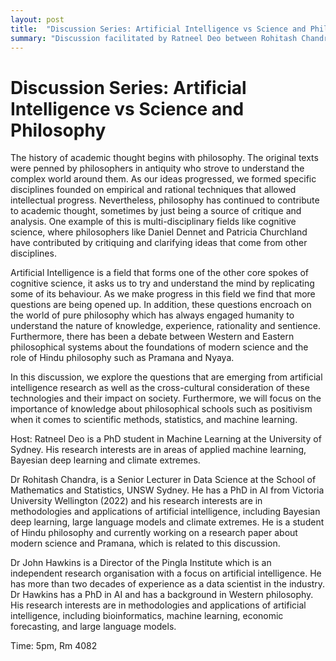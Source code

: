 ```yaml
---
layout: post
title:  "Discussion Series: Artificial Intelligence vs Science and Philosophy"
summary: "Discussion facilitated by Ratneel Deo between Rohitash Chandra and John Hawkins on the topic Science and Philosophy "
---
```


# Discussion Series: Artificial Intelligence vs Science and Philosophy

The history of academic thought begins with philosophy. The original texts were penned by philosophers in antiquity who strove to understand the complex world around them. As our ideas progressed, we formed specific disciplines founded on empirical and rational techniques that allowed intellectual progress. Nevertheless, philosophy has continued to contribute to academic thought, sometimes by just being a source of critique and analysis. One example of this is multi-disciplinary fields like cognitive science, where philosophers like Daniel Dennet and Patricia Churchland have contributed by critiquing and clarifying ideas that come from other disciplines. 

Artificial Intelligence is a field that forms one of the other core spokes of cognitive science, it asks us to try and understand the mind by replicating some of its behaviour. As we make progress in this field we find that more questions are being opened up. In addition, these questions encroach on the world of pure philosophy which has always engaged humanity to understand the nature of knowledge, experience, rationality and sentience. Furthermore, there has been a debate between Western and Eastern philosophical systems about the foundations of modern science and the role of  Hindu philosophy such as Pramana and Nyaya.

In this discussion, we explore the questions that are emerging from artificial intelligence research as well as the cross-cultural consideration of these technologies and their impact on society. Furthermore, we will focus on the importance of knowledge about philosophical schools such as positivism when it comes to scientific methods, statistics, and machine learning. 

Host: Ratneel Deo is a PhD student in Machine Learning at the University of Sydney. His research interests are in areas of applied machine learning, Bayesian deep learning and climate extremes. 

Dr Rohitash Chandra, is a Senior Lecturer in Data Science at the School of Mathematics and Statistics, UNSW Sydney. He has a PhD in AI from Victoria University Wellington (2022) and his research interests are in methodologies and applications of artificial intelligence, including Bayesian deep learning, large language models and climate extremes. He is a student of Hindu philosophy and currently working on a research paper about modern science and Pramana, which is related to this discussion. 

 Dr John Hawkins is a   Director of the Pingla Institute which is an independent research organisation with a focus on artificial intelligence. He has more than two decades of experience as a data scientist in the industry. Dr Hawkins has a PhD in AI and has a background in Western philosophy. His research interests are in methodologies and applications of artificial intelligence, including bioinformatics, machine learning, economic forecasting, and large language models. 

Time: 5pm, Rm 4082 


